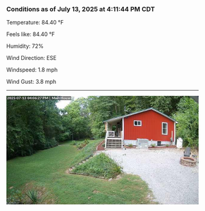 ### Conditions as of July 13, 2025 at 4:11:44 PM CDT 

Temperature: 84.40 &deg;F

Feels like: 84.40 &deg;F

Humidity: 72%

Wind Direction: ESE

Windspeed: 1.8 mph

Wind Gust: 3.8 mph

---

<img src="./images/latest.jpeg"/>

